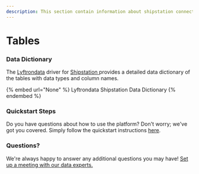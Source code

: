 ```yaml
---
description: This section contain information about shipstation connector tables information
---
```


# Tables

### Data Dictionary

The [Lyftrondata](https://www.lyftrondata.com/) driver for [Shipstation](None/)[ ](https://www.lyftrondata.com/integration/shipstation/)provides a detailed data dictionary of the tables with data types and column names.

{% embed url="None" %}
Lyftrondata Shipstation Data Dictionary
{% endembed %}

### Quickstart Steps

Do you have questions about how to use the platform? Don't worry; we've got you covered. Simply follow the quickstart instructions [here](../README.md).

### Questions? <a href="#questions" id="questions"></a>

We're always happy to answer any additional questions you may have! [Set up a meeting with our data experts.](https://www.lyftrondata.com/book-a-meeting/)


